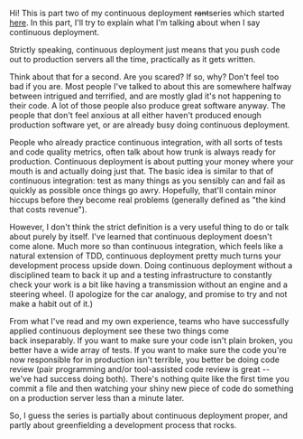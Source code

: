 <!--
.. title: Building a continuous deployment system, part two: what is it?
.. date: 2010/09/26 13:37
.. slug: building-a-continuous-deployment-system-part-two-what-is-it-
.. link:
.. description:
.. tags: 
-->

<p>Hi! This is part two of my continuous deployment <span style="text-decoration: line-through;">rant</span>series which started <a href="http://lvh.posterous.com/building-a-continuous-deployment-system-part">here</a>. In this part,&nbsp;I'll try to explain what I'm talking about when I say continuous deployment.</p>
<p>Strictly speaking, continuous deployment just means that you push code out to production servers all the time, practically as it gets written.</p>
<p>Think about that for a second. Are you scared? If so, why? Don't feel too bad if you are. Most people I've talked to about this are somewhere halfway between intrigued and terrified, and are mostly glad it's not happening to their code. A lot of those people also produce great software anyway. The people that don't feel anxious at all either haven't produced enough production software yet, or are already busy doing continuous deployment.</p>
<p>People who already practice continuous integration, with all sorts of tests and code quality metrics, often talk about how trunk is always ready for production. Continuous deployment is about putting your money where your mouth is and actually doing just that. The basic idea is similar to that of continuous integration: test as many things as you sensibly can and fail as quickly as possible once things go awry. Hopefully, that'll contain minor hiccups before they become real problems (generally defined as "the kind that costs revenue").</p>
<p>However, I don't think the strict definition is a very useful thing to do or talk about purely by itself. I've learned that continuous deployment doesn't come alone. Much more so than continuous integration, which feels like a natural extension of TDD, continuous deployment pretty much turns your development process upside down. Doing continuous deployment without a disciplined team to back it up and a testing infrastructure to constantly check your work is a bit like having a transmission without an engine and a steering wheel. (I apologize for the car analogy, and promise to try and not make a habit out of it.)</p>
<p>From what I've read and my own experience, teams who have successfully applied continuous deployment see these two things come back&nbsp;inseparably. If you want to make sure your code isn't plain broken, you better have a wide array of tests. If you want to make sure the code you're now responsible for in production isn't terrible, you better be doing code review (pair programming and/or tool-assisted code review is great -- we've had success doing both). There's nothing quite like the first time you commit a file and then&nbsp;watching your shiny new piece of code do something on a production server less than a minute later.</p>
<p>So, I guess the series is partially about continuous deployment proper, and partly about greenfielding a development process that rocks.</p>
<p>&nbsp;</p>
